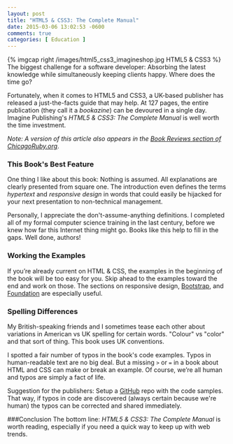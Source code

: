 ```yaml
---
layout: post
title: "HTML5 & CSS3: The Complete Manual"
date: 2015-03-06 13:02:53 -0600
comments: true
categories: [ Education ]
---
```

{% imgcap right /images/html5_css3_imagineshop.jpg HTML5 & CSS3 %}
The biggest challenge for a software developer: Absorbing the latest knowledge while simultaneously keeping clients happy. Where does the time go? 

Fortunately, when it comes to HTML5 and CSS3, a UK-based publisher has released a just-the-facts guide that may help. At 127 pages, the entire publication (they call it a _bookazine_) can be devoured in a single day. Imagine Publishing's _HTML5 & CSS3: The Complete Manual_ is well worth the time investment.

_Note: A version of this article also appears in the [Book Reviews section of ChicagoRuby.org](http://www.chicagoruby.org/book-reviews/archives/2015/03/06/html5-css3-the-complete-manual/)_.
<!--more-->
### This Book's Best Feature
One thing I like about this book: Nothing is assumed. All explanations are clearly presented from square one. The introduction even defines the terms _hypertext_ and _responsive design_ in words that could easily be hijacked for your next presentation to non-technical management.

Personally, I appreciate the don't-assume-anything definitions. I completed all of my formal computer science training in the last century, before we knew how far this Internet thing might go. Books like this help to fill in the gaps. Well done, authors!

### Working the Examples
If you’re already current on HTML & CSS, the examples in the beginning of the book will be too easy for you. Skip ahead to the examples toward the end and work on those. The sections on responsive design, [Bootstrap](http://getbootstrap.com/), and [Foundation](http://foundation.zurb.com/) are especially useful.

### Spelling Differences
My British-speaking friends and I sometimes tease each other about variations in American vs UK spelling for certain words. "Colour" vs "color" and that sort of thing. This book uses UK conventions.

I spotted a fair number of typos in the book's code examples. Typos in human-readable text are no big deal. But a missing `>` or `=` in a book about HTML and CSS can make or break an example. Of course, we’re all human and typos are simply a fact of life.

Suggestion for the publishers: Setup a [GitHub](http://github.com) repo with the code samples. That way, if typos in code are discovered (always certain because we're human) the typos can be corrected and shared immediately.

###Conclusion
The bottom line: _HTML5 & CSS3: The Complete Manual_ is worth reading, especially if you need a quick way to keep up with web trends.


